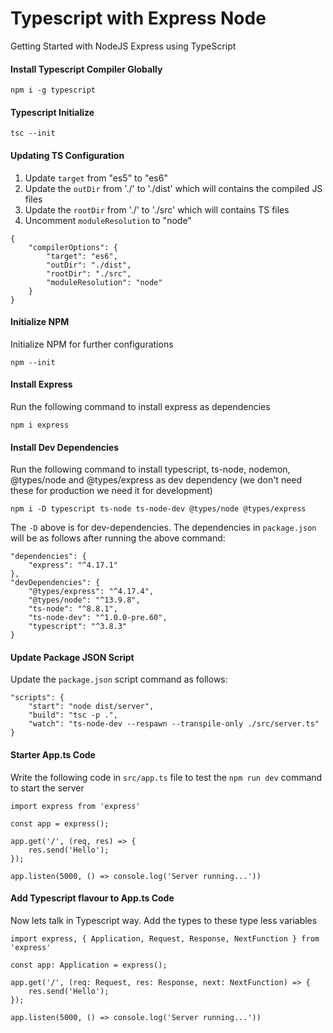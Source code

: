 # Typescript with Express Node

Getting Started with NodeJS Express using TypeScript

#### Install Typescript Compiler Globally
```
npm i -g typescript
```
#### Typescript Initialize
```
tsc --init
```
#### Updating TS Configuration
1. Update `target` from "es5" to "es6"
2. Update the `outDir` from './' to './dist' which will contains the compiled JS files
3. Update the `rootDir` from './' to './src' which will contains TS files
4. Uncomment `moduleResolution` to "node"
```
{
    "compilerOptions": {
        "target": "es6",
        "outDir": "./dist",
        "rootDir": "./src",
        "moduleResolution": "node"
    }
}
```
#### Initialize NPM
Initialize NPM for further configurations
```
npm --init
```

#### Install Express
Run the following command to install express as dependencies
```
npm i express
```

#### Install Dev Dependencies 
Run the following command to install typescript, ts-node, nodemon, @types/node and @types/express as dev dependency (we don't need these for production we need it for development)
```
npm i -D typescript ts-node ts-node-dev @types/node @types/express
```
The `-D` above is for dev-dependencies. The dependencies in `package.json` will be as follows after running the above command:
```
"dependencies": {
    "express": "^4.17.1"
},
"devDependencies": {
    "@types/express": "^4.17.4",
    "@types/node": "^13.9.8",
    "ts-node": "^8.8.1",
    "ts-node-dev": "^1.0.0-pre.60",
    "typescript": "^3.8.3"
}
```

#### Update Package JSON Script
Update the `package.json` script command as follows:
```
"scripts": {
    "start": "node dist/server",
    "build": "tsc -p .",
    "watch": "ts-node-dev --respawn --transpile-only ./src/server.ts"
}
```

#### Starter App.ts Code
Write the following code in `src/app.ts` file to test the `npm run dev` command to start the server
```
import express from 'express'

const app = express();

app.get('/', (req, res) => {
    res.send('Hello');
});

app.listen(5000, () => console.log('Server running...'))
```

#### Add Typescript flavour to App.ts Code
Now lets talk in Typescript way. Add the types to these type less variables
```
import express, { Application, Request, Response, NextFunction } from 'express'

const app: Application = express();

app.get('/', (req: Request, res: Response, next: NextFunction) => {
    res.send('Hello');
});

app.listen(5000, () => console.log('Server running...'))
```